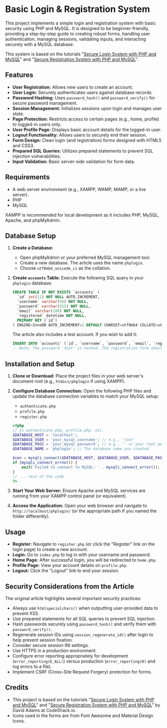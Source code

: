 # Basic Login & Registration System

This project implements a simple login and registration system with basic security using PHP and MySQL. It is designed to be beginner-friendly, providing a step-by-step guide to creating robust forms, handling user authentication, managing sessions, validating inputs, and interacting securely with a MySQL database.

This system is based on the tutorials "[Secure Login System with PHP and MySQL](https://codeshack.io/secure-login-system-php-mysql/)" and "[Secure Registration System with PHP and MySQL](https://codeshack.io/secure-registration-system-php-mysql/)".

## Features

* **User Registration:** Allows new users to create an account.
* **User Login:** Securely authenticates users against database records.
* **Password Hashing:** Uses `password_hash()` and `password_verify()` for secure password management.
* **Session Management:** Initializes sessions upon login and manages user state.
* **Page Protection:** Restricts access to certain pages (e.g., home, profile) to logged-in users only.
* **User Profile Page:** Displays basic account details for the logged-in user.
* **Logout Functionality:** Allows users to securely end their session.
* **Form Design:** Clean login (and registration) forms designed with HTML5 and CSS3.
* **Prepared SQL Queries:** Utilizes prepared statements to prevent SQL injection vulnerabilities.
* **Input Validation:** Basic server-side validation for form data.

## Requirements

* A web server environment (e.g., XAMPP, WAMP, MAMP, or a live server).
* PHP
* MySQL

XAMPP is recommended for local development as it includes PHP, MySQL, Apache, and phpMyAdmin.

## Database Setup

1.  **Create a Database:**
    * Open phpMyAdmin or your preferred MySQL management tool.
    * Create a new database. The article uses the name `phplogin`.
    * Choose `utf8mb4_unicode_ci` as the collation.

2.  **Create `accounts` Table:**
    Execute the following SQL query in your `phplogin` database:

    ```sql
    CREATE TABLE IF NOT EXISTS `accounts` (
      `id` int(11) NOT NULL AUTO_INCREMENT,
      `username` varchar(50) NOT NULL,
      `password` varchar(255) NOT NULL,
      `email` varchar(100) NOT NULL,
      `registered` datetime NOT NULL,
      PRIMARY KEY (`id`)
    ) ENGINE=InnoDB AUTO_INCREMENT=2 DEFAULT CHARSET=utf8mb4 COLLATE=utf8mb4_unicode_ci;
    ```

    The article also includes a test account. If you wish to add it:
    ```sql
    INSERT INTO `accounts` (`id`, `username`, `password`, `email`, `registered`) VALUES (1, 'test', '$2y$10$SfhYIDtn.iOuCW7zfoFLuuZHX6lja4lF4XA4JqNmpiH/.P3zB8JCa', 'test@example.com', '2025-01-01 00:00:00');
    -- Note: The password 'test' is hashed. The registration form should handle hashing for new users.
    ```

## Installation and Setup

1.  **Clone or Download:**
    Place the project files in your web server's document root (e.g., `htdocs/phplogin` if using XAMPP).

2.  **Configure Database Connection:**
    Open the following PHP files and update the database connection variables to match your MySQL setup:
    * `authenticate.php`
    * `profile.php`
    * `register.php`


    ```php
    <?php
    // In authenticate.php, profile.php, etc.
    $DATABASE_HOST = 'localhost';
    $DATABASE_USER = 'your_mysql_username'; // e.g., 'root'
    $DATABASE_PASS = 'your_mysql_password'; // e.g., '' or your root password
    $DATABASE_NAME = 'phplogin'; // The database name you created

    $con = mysqli_connect($DATABASE_HOST, $DATABASE_USER, $DATABASE_PASS, $DATABASE_NAME);
    if (mysqli_connect_errno()) {
        exit('Failed to connect to MySQL: ' . mysqli_connect_error());
    }
    // ... rest of the code
    ?>
    ```

3.  **Start Your Web Server:**
    Ensure Apache and MySQL services are running from your XAMPP control panel (or equivalent).

4.  **Access the Application:**
    Open your web browser and navigate to `http://localhost/phplogin/` (or the appropriate path if you named the folder differently).

## Usage

* **Register:** Navigate to `register.php` (or click the "Register" link on the login page) to create a new account.
* **Login:** Go to `index.php` to log in with your username and password.
* **Home Page:** After successful login, you will be redirected to `home.php`.
* **Profile Page:** View your account details on `profile.php`.
* **Logout:** Click the "Logout" link to end your session.

## Security Considerations from the Article

The original article highlights several important security practices:

* Always use `htmlspecialchars()` when outputting user-provided data to prevent XSS.
* Use prepared statements for all SQL queries to prevent SQL injection.
* Hash passwords securely using `password_hash()` and verify them with `password_verify()`.
* Regenerate session IDs using `session_regenerate_id()` after login to help prevent session fixation.
* Consider secure session INI settings.
* Use HTTPS in a production environment.
* Configure error reporting appropriately for development (`error_reporting(E_ALL)`) versus production (`error_reporting(0)` and log errors to a file).
* Implement CSRF (Cross-Site Request Forgery) protection for forms.

## Credits

* This project is based on the tutorials "[Secure Login System with PHP and MySQL](https://codeshack.io/secure-login-system-php-mysql/)" and "[Secure Registration System with PHP and MySQL](https://codeshack.io/secure-registration-system-php-mysql/)" by David Adams at CodeShack.io.
* Icons used in the forms are from Font Awesome and Material Design Icons.

